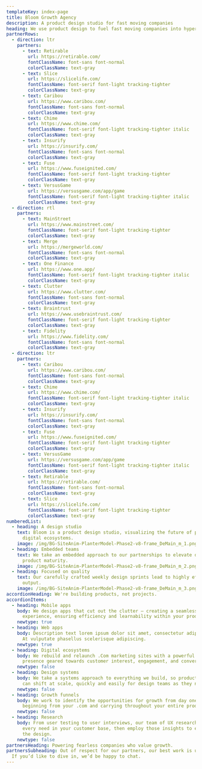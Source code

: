 ```yaml
---
templateKey: index-page
title: Bloom Growth Agency
description: A product design studio for fast moving companies
heading: We use product design to fuel fast moving companies into hypergrowth.
partnerRows:
  - direction: ltr
    partners:
      - text: Retirable
        url: https://retirable.com/
        fontClassName: font-sans font-normal
        colorClassName: text-gray
      - text: Slice
        url: https://slicelife.com/
        fontClassName: font-serif font-light tracking-tighter
        colorClassName: text-gray
      - text: Caribou
        url: https://www.caribou.com/
        fontClassName: font-sans font-normal
        colorClassName: text-gray
      - text: Chime
        url: https://www.chime.com/
        fontClassName: font-serif font-light tracking-tighter italic
        colorClassName: text-gray
      - text: Insurify
        url: https://insurify.com/
        fontClassName: font-sans font-normal
        colorClassName: text-gray
      - text: Fuse
        url: https://www.fuseignited.com/
        fontClassName: font-serif font-light tracking-tighter
        colorClassName: text-gray
      - text: VersusGame
        url: https://versusgame.com/app/game
        fontClassName: font-serif font-light tracking-tighter italic
        colorClassName: text-gray
  - direction: rtl
    partners:
      - text: MainStreet
        url: https://www.mainstreet.com/
        fontClassName: font-serif font-light tracking-tighter
        colorClassName: text-gray
      - text: Merge
        url: https://mergeworld.com/
        fontClassName: font-sans font-normal
        colorClassName: text-gray
      - text: One Finance
        url: https://www.one.app/
        fontClassName: font-serif font-light tracking-tighter italic
        colorClassName: text-gray
      - text: Clutter
        url: https://www.clutter.com/
        fontClassName: font-sans font-normal
        colorClassName: text-gray
      - text: Braintrust
        url: https://www.usebraintrust.com/
        fontClassName: font-serif font-light tracking-tighter
        colorClassName: text-gray
      - text: Fidelity
        url: https://www.fidelity.com/
        fontClassName: font-sans font-normal
        colorClassName: text-gray
  - direction: ltr
    partners:
      - text: Caribou
        url: https://www.caribou.com/
        fontClassName: font-sans font-normal
        colorClassName: text-gray
      - text: Chime
        url: https://www.chime.com/
        fontClassName: font-serif font-light tracking-tighter italic
        colorClassName: text-gray
      - text: Insurify
        url: https://insurify.com/
        fontClassName: font-sans font-normal
        colorClassName: text-gray
      - text: Fuse
        url: https://www.fuseignited.com/
        fontClassName: font-serif font-light tracking-tighter
        colorClassName: text-gray
      - text: VersusGame
        url: https://versusgame.com/app/game
        fontClassName: font-serif font-light tracking-tighter italic
        colorClassName: text-gray
      - text: Retirable
        url: https://retirable.com/
        fontClassName: font-sans font-normal
        colorClassName: text-gray
      - text: Slice
        url: https://slicelife.com/
        fontClassName: font-serif font-light tracking-tighter
        colorClassName: text-gray
numberedList:
  - heading: A design studio
    text: Bloom is a product design studio, visualizing the future of products and
      digital ecosystems.
    image: /img/BG-SiteAnim-PlanterModel-Phase2-v8-frame_DeMain_m_1.png
  - heading: Embedded teams
    text: We take an embedded approach to our partnerships to elevate design and
      product maturity.
    image: /img/BG-SiteAnim-PlanterModel-Phase2-v8-frame_DeMain_m_2.png
  - heading: Focused on quality
    text: Our carefully crafted weekly design sprints lead to highly effective
      output.
    image: /img/BG-SiteAnim-PlanterModel-Phase2-v8-frame_DeMain_m_3.png
accordionHeading: We're building products, not projects.
accordionItems:
  - heading: Mobile apps
    body: We design apps that cut out the clutter – creating a seamless brand
      experience, ensuring efficiency and learnability within your product.
    newtype: true
  - heading: Web apps
    body: Description text lorem ipsum dolor sit amet, consectetur adipiscing elit.
      At vulputate phasellus scelerisque adipiscing.
    newtype: true
  - heading: Digital ecosystems
    body: We rebuild and relaunch .Com marketing sites with a powerful brand
      presence geared towards customer interest, engagement, and conversion.
    newtype: false
  - heading: Design systems
    body: We take a systems approach to everything we build, so products and .coms
      can shift at scale, quickly and easily for design teams as they need it.
    newtype: false
  - heading: Growth funnels
    body: We work to identify the opportunities for growth from day one – as
      beginning from your .com and carrying throughout your entire product.
    newtype: false
  - heading: Research
    body: From user testing to user interviews, our team of UX researchers uncover
      every need in your customer base, then employ those insights to enhance
      the design.
    newtype: false
partnersHeading: Powering fearless companies who value growth.
partnersSubheading: Out of respect for our partners, our best work is under NDA.
  If you’d like to dive in, we’d be happy to chat.
---
```

